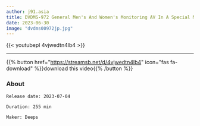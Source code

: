 ```yaml
---
author: j91.asia
title: DVDMS-972 General Men's And Women's Monitoring AV In A Special Magic Mirror Room
date: 2023-06-30
image: "dvdms00972jp.jpg"
---
```



{{< youtubepl 4vjwedtn4lb4 >}}
___

{{% button href="https://streamsb.net/d/4vjwedtn4lb4" icon="fas fa-download" %}}download this video{{% /button %}}
### About

`Release date: 2023-07-04`

`Duration: 255 min`

`Maker:	Deeps`
